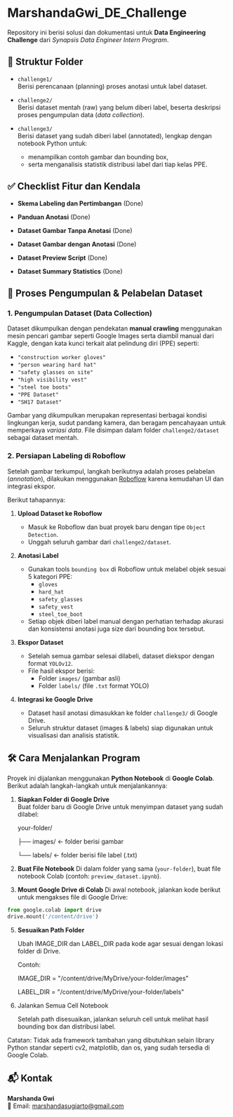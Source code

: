 # MarshandaGwi_DE_Challenge

Repository ini berisi solusi dan dokumentasi untuk **Data Engineering Challenge** dari *Synapsis Data Engineer Intern Program*.

## 📁 Struktur Folder

- `challenge1/`  
  Berisi perencanaan (planning) proses anotasi untuk label dataset.

- `challenge2/`  
  Berisi dataset mentah (raw) yang belum diberi label, beserta deskripsi proses pengumpulan data (*data collection*).

- `challenge3/`  
  Berisi dataset yang sudah diberi label (annotated), lengkap dengan notebook Python untuk:
  - menampilkan contoh gambar dan bounding box,
  - serta menganalisis statistik distribusi label dari tiap kelas PPE.
 
## ✅ Checklist Fitur dan Kendala

- **Skema Labeling dan Pertimbangan**  (Done)

- **Panduan Anotasi**  (Done)

- **Dataset Gambar Tanpa Anotasi**  (Done)

- **Dataset Gambar dengan Anotasi**  (Done)

- **Dataset Preview Script**  (Done)

- **Dataset Summary Statistics**  (Done)

## 📸 Proses Pengumpulan & Pelabelan Dataset

### 1. Pengumpulan Dataset (Data Collection)
Dataset dikumpulkan dengan pendekatan **manual crawling** menggunakan mesin pencari gambar seperti Google Images serta diambil manual dari Kaggle, dengan kata kunci terkait alat pelindung diri (PPE) seperti:

- `"construction worker gloves"`
- `"person wearing hard hat"`
- `"safety glasses on site"`
- `"high visibility vest"`
- `"steel toe boots"`
- `"PPE Dataset"`
- `"SH17 Dataset"`

Gambar yang dikumpulkan merupakan representasi berbagai kondisi lingkungan kerja, sudut pandang kamera, dan beragam pencahayaan untuk memperkaya *variasi data*. File disimpan dalam folder `challenge2/dataset` sebagai dataset mentah.

### 2. Persiapan Labeling di Roboflow
Setelah gambar terkumpul, langkah berikutnya adalah proses pelabelan (*annotation*), dilakukan menggunakan [Roboflow](https://roboflow.com/) karena kemudahan UI dan integrasi ekspor.

Berikut tahapannya:

1. **Upload Dataset ke Roboflow**
   - Masuk ke Roboflow dan buat proyek baru dengan tipe `Object Detection`.
   - Unggah seluruh gambar dari `challenge2/dataset`.

2. **Anotasi Label**
   - Gunakan tools `bounding box` di Roboflow untuk melabel objek sesuai 5 kategori PPE:
     - `gloves`
     - `hard_hat`
     - `safety_glasses`
     - `safety_vest`
     - `steel_toe_boot`
   - Setiap objek diberi label manual dengan perhatian terhadap akurasi dan konsistensi anotasi juga size dari bounding box tersebut.

3. **Ekspor Dataset**
   - Setelah semua gambar selesai dilabeli, dataset diekspor dengan format `YOLOv12`.
   - File hasil ekspor berisi:
     - Folder `images/` (gambar asli)
     - Folder `labels/` (file `.txt` format YOLO)

4. **Integrasi ke Google Drive**
   - Dataset hasil anotasi dimasukkan ke folder `challenge3/` di Google Drive.
   - Seluruh struktur dataset (images & labels) siap digunakan untuk visualisasi dan analisis statistik.

## 🛠️ Cara Menjalankan Program

Proyek ini dijalankan menggunakan **Python Notebook** di **Google Colab**. Berikut adalah langkah-langkah untuk menjalankannya:

1. **Siapkan Folder di Google Drive**  
   Buat folder baru di Google Drive untuk menyimpan dataset yang sudah dilabel:

   your-folder/

     ├── images/ ← folder berisi gambar

     └── labels/ ← folder berisi file label (.txt)

3. **Buat File Notebook**
   Di dalam folder yang sama (`your-folder`), buat file notebook Colab (contoh: `preview_dataset.ipynb`).

4. **Mount Google Drive di Colab**
   Di awal notebook, jalankan kode berikut untuk mengakses file di Google Drive:
```python
from google.colab import drive
drive.mount('/content/drive')
```
5. **Sesuaikan Path Folder**

   Ubah IMAGE_DIR dan LABEL_DIR pada kode agar sesuai dengan lokasi folder di Drive.

   Contoh:

   IMAGE_DIR = "/content/drive/MyDrive/your-folder/images"

   LABEL_DIR = "/content/drive/MyDrive/your-folder/labels"

7. Jalankan Semua Cell Notebook

   Setelah path disesuaikan, jalankan seluruh cell untuk melihat hasil bounding box dan distribusi label.

Catatan:
Tidak ada framework tambahan yang dibutuhkan selain library Python standar seperti cv2, matplotlib, dan os, yang sudah tersedia di Google Colab.


## 📬 Kontak

**Marshanda Gwi**  
📧 Email: marshandasugiarto@gmail.com
